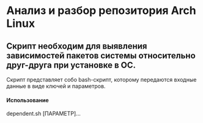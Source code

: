 # Анализ и разбор репозитория Arch Linux

## Скрипт необходим для выявления зависимостей пакетов системы относительно друг-друга при установке в ОС.

Скрипт представляет собо bash-скрипт, которому передаются входные данные в виде ключей и параметров.

#### Использование

dependent.sh [ПАРАМЕТР]... 
